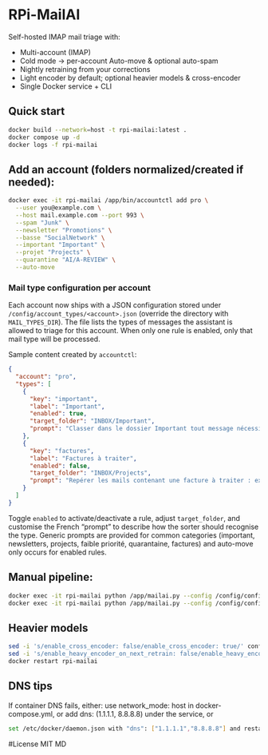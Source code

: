 # RPi-MailAI

Self-hosted IMAP mail triage with:
- Multi-account (IMAP)
- Cold mode → per-account Auto-move & optional auto-spam
- Nightly retraining from your corrections
- Light encoder by default; optional heavier models & cross-encoder
- Single Docker service + CLI

## Quick start

```bash
docker build --network=host -t rpi-mailai:latest .
docker compose up -d
docker logs -f rpi-mailai
```
## Add an account (folders normalized/created if needed):
```bash
docker exec -it rpi-mailai /app/bin/accountctl add pro \
  --user you@example.com \
  --host mail.example.com --port 993 \
  --spam "Junk" \
  --newsletter "Promotions" \
  --basse "SocialNetwork" \
  --important "Important" \
  --projet "Projects" \
  --quarantine "AI/A-REVIEW" \
  --auto-move
```

### Mail type configuration per account

Each account now ships with a JSON configuration stored under `/config/account_types/<account>.json` (override the directory with `MAIL_TYPES_DIR`).
The file lists the types of messages the assistant is allowed to triage for this account. When only one rule is enabled, only that mail type will be processed.

Sample content created by `accountctl`:

```json
{
  "account": "pro",
  "types": [
    {
      "key": "important",
      "label": "Important",
      "enabled": true,
      "target_folder": "INBOX/Important",
      "prompt": "Classer dans le dossier Important tout message nécessitant une action rapide, lié à des responsables, des clients ou des demandes urgentes."
    },
    {
      "key": "factures",
      "label": "Factures à traiter",
      "enabled": false,
      "target_folder": "INBOX/Projects",
      "prompt": "Repérer les mails contenant une facture à traiter : expéditeur de type fournisseur, mention explicite de facture ou facturation et présence d'une pièce jointe PDF."
    }
  ]
}
```

Toggle `enabled` to activate/deactivate a rule, adjust `target_folder`, and customise the French “prompt” to describe how the sorter should recognise the type. Generic prompts are provided for common categories (important, newsletters, projects, faible priorité, quarantaine, factures) and auto-move only occurs for enabled rules.

## Manual pipeline:
```bash
docker exec -it rpi-mailai python /app/mailai.py --config /config/config.yml snapshot
docker exec -it rpi-mailai python /app/mailai.py --config /config/config.yml predict
```
## Heavier models
```bash
sed -i 's/enable_cross_encoder: false/enable_cross_encoder: true/' config/config.yml
sed -i 's/enable_heavy_encoder_on_next_retrain: false/enable_heavy_encoder_on_next_retrain: true/' config/config.yml
docker restart rpi-mailai
```
## DNS tips
If container DNS fails, either:
use network_mode: host in docker-compose.yml, or
add dns: (1.1.1.1, 8.8.8.8) under the service, or
```bash
set /etc/docker/daemon.json with "dns": ["1.1.1.1","8.8.8.8"] and restart Docker.
```
#License
MIT
MD
